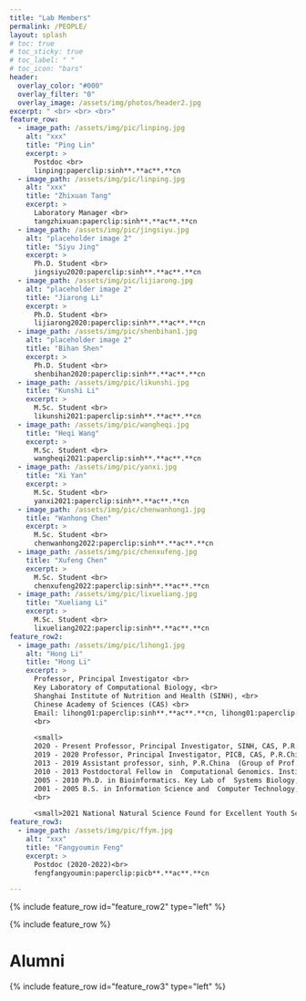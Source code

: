 ```yaml
---
title: "Lab Members"
permalink: /PEOPLE/
layout: splash
# toc: true
# toc_sticky: true
# toc_label: " "
# toc_icon: "bars"
header:
  overlay_color: "#000"
  overlay_filter: "0"
  overlay_image: /assets/img/photos/header2.jpg
excerpt: " <br> <br> <br>"
feature_row:
  - image_path: /assets/img/pic/linping.jpg
    alt: "xxx"
    title: "Ping Lin"
    excerpt: >
      Postdoc <br>
      linping:paperclip:sinh**.**ac**.**cn
  - image_path: /assets/img/pic/linping.jpg
    alt: "xxx"
    title: "Zhixuan Tang"
    excerpt: >
      Laboratory Manager <br>
      tangzhixuan:paperclip:sinh**.**ac**.**cn
  - image_path: /assets/img/pic/jingsiyu.jpg
    alt: "placeholder image 2"
    title: "Siyu Jing"
    excerpt: >
      Ph.D. Student <br>
      jingsiyu2020:paperclip:sinh**.**ac**.**cn
  - image_path: /assets/img/pic/lijiarong.jpg
    alt: "placeholder image 2"
    title: "Jiarong Li"
    excerpt: >
      Ph.D. Student <br>
      lijiarong2020:paperclip:sinh**.**ac**.**cn
  - image_path: /assets/img/pic/shenbihan1.jpg
    alt: "placeholder image 2"
    title: "Bihan Shen"
    excerpt: >
      Ph.D. Student <br>
      shenbihan2020:paperclip:sinh**.**ac**.**cn
  - image_path: /assets/img/pic/likunshi.jpg
    title: "Kunshi Li"
    excerpt: >
      M.Sc. Student <br>
      likunshi2021:paperclip:sinh**.**ac**.**cn
  - image_path: /assets/img/pic/wangheqi.jpg
    title: "Heqi Wang"
    excerpt: >
      M.Sc. Student <br>
      wangheqi2021:paperclip:sinh**.**ac**.**cn
  - image_path: /assets/img/pic/yanxi.jpg
    title: "Xi Yan"
    excerpt: >
      M.Sc. Student <br>
      yanxi2021:paperclip:sinh**.**ac**.**cn
  - image_path: /assets/img/pic/chenwanhong1.jpg
    title: "Wanhong Chen"
    excerpt: >
      M.Sc. Student <br>
      chenwanhong2022:paperclip:sinh**.**ac**.**cn
  - image_path: /assets/img/pic/chenxufeng.jpg
    title: "Xufeng Chen"
    excerpt: >
      M.Sc. Student <br>
      chenxufeng2022:paperclip:sinh**.**ac**.**cn
  - image_path: /assets/img/pic/lixueliang.jpg
    title: "Xueliang Li"
    excerpt: >
      M.Sc. Student <br>
      lixueliang2022:paperclip:sinh**.**ac**.**cn
feature_row2:
  - image_path: /assets/img/pic/lihong1.jpg
    alt: "Hong Li"
    title: "Hong Li"
    excerpt: >
      Professor, Principal Investigator <br>
      Key Laboratory of Computational Biology, <br>
      Shanghai Institute of Nutrition and Health (SINH), <br>
      Chinese Academy of Sciences (CAS) <br>
      Email: lihong01:paperclip:sinh**.**ac**.**cn, lihong01:paperclip:sibs**.**ac**.**cn <br>
      <br>

      <small>
      2020 - Present Professor, Principal Investigator, SINH, CAS, P.R.China <br>
      2019 - 2020 Professor, Principal Investigator, PICB, CAS, P.R.China <br>
      2013 - 2019 Assistant professor, sinh, P.R.China  (Group of Prof. Yixue Li). <br>
      2010 - 2013 Postdoctoral Fellow in  Computational Genomics. Institute for Systems Biology, Seattle, WA, USA  (Laboratory of Prof. Leroy Hood). <br>
      2005 - 2010 Ph.D. in Bioinformatics. Key Lab of  Systems Biology, CAS, P.R.China (Group of Prof. Yixue  Li). <br>
      2001 - 2005 B.S. in Information Science and  Computer Technology, Central South University. <br></small>
      <br>

      <small>2021 National Natural Science Found for Excellent Youth Scientists <br></small>
feature_row3:
  - image_path: /assets/img/pic/ffym.jpg
    alt: "xxx"
    title: "Fangyoumin Feng"
    excerpt: >
      Postdoc (2020-2022)<br>
      fengfangyoumin:paperclip:picb**.**ac**.**cn

---
```



{% include feature_row id="feature_row2" type="left" %}

{% include feature_row %}

<div class="feature__wrapper">
<h1>Alumni</h1>
<!-- <p>Fangyoumin Feng, Postdoc (2020-2022)</p>
    <div class="feature__item--left">
      <div class="archive__item">
        <div class="archive__item-teaser">
          <img src="/assets/img/pic/ffym.jpg"
                alt="xxx">
        </div>
        <div class="archive__item-body">
            <h2 class="archive__item-title">Fangyoumin Feng</h2>
            <div class="archive__item-excerpt">
              Postdoc (2020-2022)<br>
              fengfangyoumin:paperclip:picb.ac.cn
            </div>
        </div>
      </div>
    </div> -->
</div>

{% include feature_row id="feature_row3" type="left" %}